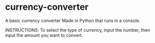 currency-converter
===============
A basic currency converter Made in Python that runs in a console.

INSTRUCTIONS:
  To select the type of currency, input the number, then input the amount you want to convert.